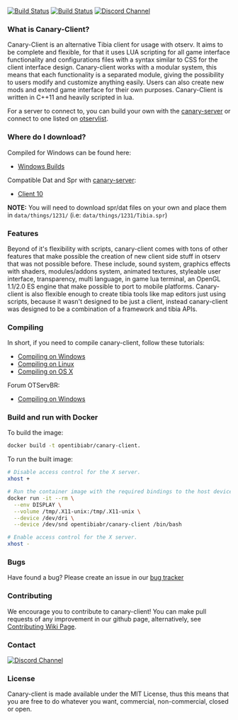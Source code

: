 [![Build Status](https://ci.appveyor.com/api/projects/status/github/opentibiabr/canary-client?branch=master&passingText=master%20-%20OK&svg=true)](https://ci.appveyor.com/project/opentibiabr/canary-client)
[![Build Status](https://secure.travis-ci.org/opentibiabr/canary-client.svg?branch=master)](http://travis-ci.org/opentibiabr/canary-client)
[![Discord Channel](https://img.shields.io/discord/528117503952551936.svg?label=discord)](https://discord.gg/3NxYnyV)

### What is Canary-Client?

Canary-Client is an alternative Tibia client for usage with otserv. It aims to be complete and flexible,
for that it uses LUA scripting for all game interface functionality and configurations files with a syntax
similar to CSS for the client interface design. Canary-client works with a modular system, this means
that each functionality is a separated module, giving the possibility to users modify and customize
anything easily. Users can also create new mods and extend game interface for their own purposes.
Canary-Client is written in C++11 and heavily scripted in lua.

For a server to connect to, you can build your own with the [canary-server](https://github.com/opentibiabr/canary-server)
or connect to one listed on [otservlist](https://otservlist.org/).

### Where do I download?

Compiled for Windows can be found here:
* [Windows Builds](https://ci.appveyor.com/project/opentibiabr/canary-client)

Compatible Dat and Spr with [canary-server](https://github.com/opentibiabr/canary-server):
* [Client 10](https://github.com/opentibiabr/tools/blob/master/Tibia%20Client%2010.rar)


**NOTE:** You will need to download spr/dat files on your own and place them in `data/things/1231/` (i.e: `data/things/1231/Tibia.spr`)

### Features

Beyond of it's flexibility with scripts, canary-client comes with tons of other features that make possible
the creation of new client side stuff in otserv that was not possible before. These include,
sound system, graphics effects with shaders, modules/addons system, animated textures,
styleable user interface, transparency, multi language, in game lua terminal, an OpenGL 1.1/2.0 ES engine that make possible
to port to mobile platforms. Canary-client is also flexible enough to
create tibia tools like map editors just using scripts, because it wasn't designed to be just a
client, instead canary-client was designed to be a combination of a framework and tibia APIs.

### Compiling

In short, if you need to compile canary-client, follow these tutorials:
* [Compiling on Windows](https://github.com/opentibiabr/canary-client/wiki/Compiling-on-Windows)
* [Compiling on Linux](https://github.com/opentibiabr/canary-client/wiki/Compiling-on-Linux)
* [Compiling on OS X](https://github.com/opentibiabr/canary-client/wiki/Compiling-on-Mac-OS-X)

Forum OTServBR:
* [Compiling on Windows](https://forums.otserv.com.br/index.php?/forums/topic/169297-windowsvc2019-compilando-sources-otclient-vcpkg/)

### Build and run with Docker

To build the image:

```sh
docker build -t opentibiabr/canary-client.
```

To run the built image:

```sh
# Disable access control for the X server.
xhost +

# Run the container image with the required bindings to the host devices and volumes.
docker run -it --rm \
  --env DISPLAY \
  --volume /tmp/.X11-unix:/tmp/.X11-unix \
  --device /dev/dri \
  --device /dev/snd opentibiabr/canary-client /bin/bash

# Enable access control for the X server.
xhost -
```

### Bugs

Have found a bug? Please create an issue in our [bug tracker](https://github.com/opentibiabr/canary-client/issues)

### Contributing

We encourage you to contribute to canary-client! You can make pull requests of any improvement in our github page, alternatively, see [Contributing Wiki Page](https://github.com/opentibiabr/canary-client/wiki/Contributing).

### Contact

[![Discord Channel](https://img.shields.io/discord/528117503952551936.svg?label=discord)](https://discord.gg/3NxYnyV)

### License

Canary-client is made available under the MIT License, thus this means that you are free
to do whatever you want, commercial, non-commercial, closed or open.
